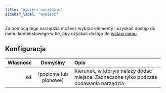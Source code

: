 ```yaml
---
title: "Wybierz narzędzie"
sidebar_label: "Wybierz"
---
```



Za pomocą tego narzędzia możesz wybrać elementy i uzyskać dostęp do menu kontekstowego w tle, aby uzyskać dostęp do [wstaw menu](../insert).

## Konfiguracja

| Własność |       Domyślny        | Opis                                                                                  |
| --------:|:---------------------:|:------------------------------------------------------------------------------------- |
|       oś | (poziome lub pionowe) | Kierunek, w którym należy dodać miejsce. Zaznaczone tylko podczas dodawania narzędzia |
